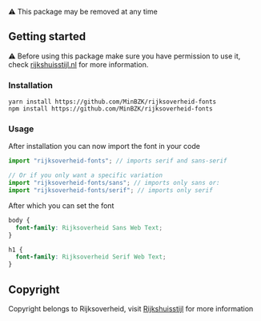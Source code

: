 ⚠️ This package may be removed at any time

## Getting started

⚠️ Before using this package make sure you have permission to use it, check [rijkshuisstijl.nl](https://www.rijkshuisstijl.nl/) for more information.

### Installation

```
yarn install https://github.com/MinBZK/rijksoverheid-fonts
npm install https://github.com/MinBZK/rijksoverheid-fonts
```

### Usage

After installation you can now import the font in your code

```JavaScript
import "rijksoverheid-fonts"; // imports serif and sans-serif

// Or if you only want a specific variation
import "rijksoverheid-fonts/sans"; // imports only sans or:
import "rijksoverheid-fonts/serif"; // imports only serif

```

After which you can set the font

```css
body {
  font-family: Rijksoverheid Sans Web Text;
}

h1 {
  font-family: Rijksoverheid Serif Web Text;
}
```

## Copyright

Copyright belongs to Rijksoverheid, visit [Rijkshuisstijl](https://www.rijkshuisstijl.nl/over-de-rijkshuisstijl/auteursrecht-rijkshuisstijl) for more information
